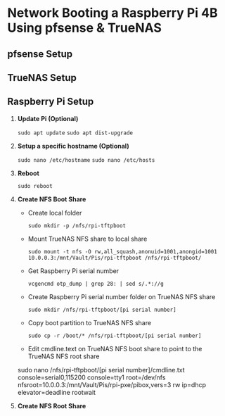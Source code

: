 # Network Booting a Raspberry Pi 4B Using pfsense & TrueNAS

## pfsense Setup

## TrueNAS Setup

## Raspberry Pi Setup

1. **Update Pi (Optional)**

    `sudo apt update`
    `sudo apt dist-upgrade`

2. **Setup a specific hostname (Optional)**

    `sudo nano /etc/hostname`
    `sudo nano /etc/hosts`

3. **Reboot**

    `sudo reboot`

4. **Create NFS Boot Share**

    - Create local folder

        `sudo mkdir -p /nfs/rpi-tftpboot`

    - Mount TrueNAS NFS share to local share

	    `sudo mount -t nfs -O rw,all_squash,anonuid=1001,anongid=1001 10.0.0.3:/mnt/Vault/Pis/rpi-tftpboot /nfs/rpi-tftpboot/`

    - Get Raspberry Pi serial number

	    `vcgencmd otp_dump | grep 28: | sed s/.*://g`

    - Create Raspberry Pi serial number folder on TrueNAS NFS share
	
	    `sudo mkdir /nfs/rpi-tftpboot/[pi serial number]`

    - Copy boot partition to TrueNAS NFS share

	    `sudo cp -r /boot/* /nfs/rpi-tftpboot/[pi serial number]`

    - Edit cmdline.text on TrueNAS NFS boot share to point to the TrueNAS NFS root share

	sudo nano /nfs/rpi-tftpboot/[pi serial number]/cmdline.txt
		console=serial0,115200 console=tty1 root=/dev/nfs nfsroot=10.0.0.3:/mnt/Vault/Pis/rpi-pxe/pibox,vers=3 rw ip=dhcp elevator=deadline rootwait




5. **Create NFS Root Share**
